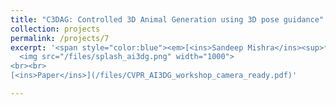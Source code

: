 ```yaml
---
title: "C3DAG: Controlled 3D Animal Generation using 3D pose guidance"
collection: projects
permalink: /projects/7
excerpt: '<span style="color:blue"><em>[<ins>Sandeep Mishra</ins><sup>*</sup>](https://sandeep-sm.github.io/)</em></span>, <span style="color:blue"><em>[Oindrila Saha<sup>*</sup>](https://oindrilasaha.github.io/)</em></span> , <span style="color:blue"><em>[Alan C. Bovik](https://www.ece.utexas.edu/people/faculty/alan-bovik)</em></span> <br> In AI for 3D Generation workshop at Computer Vision and Pattern Recognition (CVPR) 2024 <br> <br>
  <img src="/files/splash_ai3dg.png" width="1000">
<br><br>
[<ins>Paper</ins>](/files/CVPR_AI3DG_workshop_camera_ready.pdf)'

---
```


